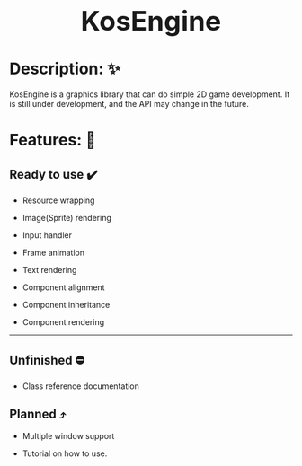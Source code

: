 <h1 align="center"> <font size="10"> <b>KosEngine</b> </font> </h1>

# Description: :sparkles: 

KosEngine is a graphics library that can do simple 2D game development. It is still under development, and the API may change in the future.

# Features: :high_brightness:

## Ready to use :heavy_check_mark:

* Resource wrapping

* Image(Sprite) rendering

* Input handler

* Frame animation

* Text rendering

* Component alignment

* Component inheritance

* Component rendering

---

## Unfinished :no_entry:

* Class reference documentation

## Planned :arrow_heading_up:

* Multiple window support

* Tutorial on how to use.